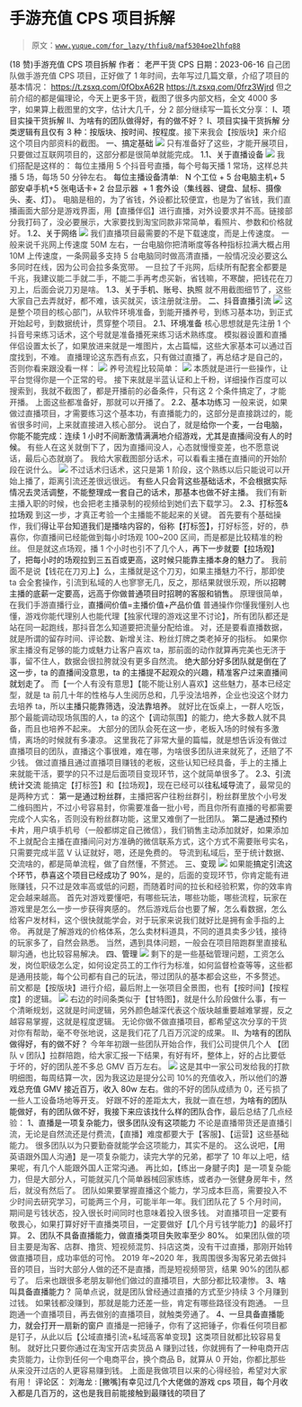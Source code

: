 # 手游充值 CPS 项目拆解

> 原文：[`www.yuque.com/for_lazy/thfiu8/maf5304oe2lhfq88`](https://www.yuque.com/for_lazy/thfiu8/maf5304oe2lhfq88)

<ne-h2 id="d050c399" data-lake-id="d050c399"><ne-heading-ext><ne-heading-anchor></ne-heading-anchor><ne-heading-fold></ne-heading-fold></ne-heading-ext><ne-heading-content><ne-text id="u85e71fc8">(18 赞)手游充值 CPS 项目拆解</ne-text></ne-heading-content></ne-h2> <ne-p id="u38343833" data-lake-id="u38343833"><ne-text id="ub0d63b3a">作者： 老严干货 CPS</ne-text></ne-p> <ne-p id="u74cbbaea" data-lake-id="u74cbbaea"><ne-text id="u554833b1">日期：2023-06-16</ne-text></ne-p> <ne-h1 id="9039450f" data-lake-id="9039450f"><ne-heading-ext><ne-heading-anchor></ne-heading-anchor><ne-heading-fold></ne-heading-fold></ne-heading-ext> <ne-heading-content></ne-heading-content></ne-h1> <ne-p id="u349d5ec0" data-lake-id="u349d5ec0"><ne-text id="u08814ce1" style="color: rgb(62, 62, 62); background-color: rgb(255, 255, 255);">自己团队做手游充值 CPS 项目，正好做了 1 年时间，去年写过几篇文章，介绍了项目的基本情况：</ne-text></ne-p> <ne-p id="u1e60e130" data-lake-id="u1e60e130"><ne-text id="u24c9c458">https://t.zsxq.com/0fObxA62R</ne-text></ne-p> <ne-p id="u8f6f5e6f" data-lake-id="u8f6f5e6f"><ne-text id="u2b91740b">https://t.zsxq.com/0frz3Wjrd</ne-text></ne-p> <ne-p id="ud5034cee" data-lake-id="ud5034cee"><ne-text id="u0fe01d52" style="background-color: rgb(255, 255, 255); color: rgb(62, 62, 62);">但之前介绍的都是偏理论，今天上更多干货，截图了很多内部文档，全文 4000 多字，如果算上截图里的文字，估计大几千，分 2 部分继续写一篇长文分享：</ne-text></ne-p> <ne-p id="ub533ad2d" data-lake-id="ub533ad2d"><ne-text id="u0198015a" ne-bold="true">Ⅰ、项目实操干货拆解</ne-text></ne-p> <ne-p id="uaae1ae04" data-lake-id="uaae1ae04"><ne-text id="u175150f5" ne-bold="true">Ⅱ、为啥有的团队做得好，有的做不好？</ne-text></ne-p> <ne-p id="u8dc99a67" data-lake-id="u8dc99a67"><ne-text id="uc4c8baf9" ne-bold="true">Ⅰ、项目实操干货拆解</ne-text></ne-p> <ne-p id="ue0a831c6" data-lake-id="ue0a831c6"><ne-text id="ufd945829" ne-bold="true">分类逻辑有且仅有 3 种：</ne-text><ne-text id="u50bc1880" ne-bold="true">按版块、按时间、按程度</ne-text><ne-text id="uef320942" style="background-color: rgb(255, 255, 255); color: rgb(62, 62, 62);">。接下来我会【按版块】来介绍这个项目内部资料的截图。</ne-text></ne-p> <ne-p id="ud4ae7a41" data-lake-id="ud4ae7a41"><ne-text id="u82c2caec" ne-bold="true">一、搞定基础</ne-text></ne-p> <ne-p id="ua81dd746" data-lake-id="ua81dd746"><ne-card data-card-name="image" data-card-type="inline" id="AyJAt" data-event-boundary="card">![](img/3043e02ea80679c118b9be2b16c36d9e.png)  <ne-p id="u4a32a987" data-lake-id="u4a32a987"><ne-text id="uf88a9d72" style="background-color: rgb(255, 255, 255); color: rgb(62, 62, 62);">只有准备好了这些，才能开展项目，只要做过互联网项目的，这部分都是很简单就能完成。</ne-text></ne-p> <ne-p id="ua7fbc507" data-lake-id="ua7fbc507"><ne-text id="uda5c3d1c" ne-bold="true">1.1、关于直播设备</ne-text></ne-p> <ne-p id="udede6e15" data-lake-id="udede6e15"><ne-card data-card-name="image" data-card-type="inline" id="GUZ7u" data-event-boundary="card">![](img/924e9d9cf82463377880a4fccb730a64.png)</ne-card></ne-p> <ne-p id="u49bcd4dc" data-lake-id="u49bcd4dc"><ne-text id="uae53cf4b" style="background-color: rgb(255, 255, 255); color: rgb(62, 62, 62);">我们搭配是这样的：</ne-text></ne-p> <ne-p id="u922f2010" data-lake-id="u922f2010"><ne-text id="u45548a3d" style="background-color: rgb(255, 255, 255); color: rgb(62, 62, 62);">每位主播用 5 个抖音号直播，每个号每天播 1 常场，这样总共播 5 场，每场 50 分钟左右。</ne-text></ne-p> <ne-p id="ub59275fa" data-lake-id="ub59275fa"><ne-text id="u61b09547" ne-bold="true">每位主播设备清单:   N 个工位 + 5 台电脑主机+ 5 部安卓手机+5 张电话卡+ 2 台显示器  + 1 套外设（集线器、键盘、鼠标、摄像头、麦、灯）。</ne-text></ne-p> <ne-p id="u66d2abe6" data-lake-id="u66d2abe6"><ne-text id="ubb6b2a58" style="background-color: rgb(255, 255, 255); color: rgb(62, 62, 62);">电脑是租的，为了省钱，外设都比较便宜，也是为了省钱，我们直播画面大部分是游戏界面，用【直播伴侣】进行直播，对外设要求并不高。链接部分我打码了，没必要展示，大家要找到淘宝同款非常简单，看照片、参数和价格就好。</ne-text></ne-p> <ne-p id="u5aefddd9" data-lake-id="u5aefddd9"><ne-text id="u1f5c6a7c" ne-bold="true">1.2、关于网络</ne-text></ne-p> <ne-p id="u593e6708" data-lake-id="u593e6708"><ne-card data-card-name="image" data-card-type="inline" id="HHiNI" data-event-boundary="card">![](img/e668fe2e336fe1fa29841ce6b76c20d8.png)</ne-card></ne-p> <ne-p id="ue085311c" data-lake-id="ue085311c"><ne-text id="u5f9ada7c" style="background-color: rgb(255, 255, 255); color: rgb(62, 62, 62);">我们直播项目最需要的不是下载速度，而是上传速度。</ne-text></ne-p> <ne-p id="ub15ebd23" data-lake-id="ub15ebd23"><ne-text id="u6a037065" style="background-color: rgb(255, 255, 255); color: rgb(62, 62, 62);">一般来说千兆网上传速度 50M 左右，一台电脑你把清晰度等各种指标拉满大概占用 10M 上传速度，一条网最多支持 5 台电脑同时做高清直播，一般情况没必要这么多同时在线，因为公司会拉多条宽带。</ne-text></ne-p> <ne-p id="u66a2bf4f" data-lake-id="u66a2bf4f"><ne-text id="u6d70ab8d" style="background-color: rgb(255, 255, 255); color: rgb(62, 62, 62);">一旦拉了千兆网，后续所有配套全都要是千兆，我建议能二手就二手，不能二手再考虑买新，省钱嘛，不寒酸，把钱花在刀刃上，后面会说刀刃是啥。</ne-text></ne-p> <ne-p id="u8c2afd27" data-lake-id="u8c2afd27"><ne-text id="u35e2baef" ne-bold="true">1.3、关于手机、账号、执照</ne-text></ne-p> <ne-p id="uf09cce7c" data-lake-id="uf09cce7c"><ne-text id="u570328c6" style="background-color: rgb(255, 255, 255); color: rgb(62, 62, 62);">就不用截图细节了，这些大家自己去弄就好，都不难，该买就买，该注册就注册。</ne-text></ne-p> <ne-p id="u6763011d" data-lake-id="u6763011d"><ne-text id="u03ed05d5" ne-bold="true">二、抖音直播引流</ne-text></ne-p> <ne-p id="u39a85913" data-lake-id="u39a85913"><ne-card data-card-name="image" data-card-type="inline" id="Wa3UQ" data-event-boundary="card">![](img/bdc6cdefe2db6f9044534b2e92b02b22.png)</ne-card></ne-p> <ne-p id="ua40e2126" data-lake-id="ua40e2126"><ne-text id="u18a7c551" style="background-color: rgb(255, 255, 255); color: rgb(62, 62, 62);">这是整个项目的核心部门，从软件环境准备，到能开播养号，到练习基本功，到正式开始起号，到数据统计，贯穿整个项目。</ne-text></ne-p> <ne-p id="u03103d41" data-lake-id="u03103d41"><ne-text id="uab407dbd" ne-bold="true">2.1、环境准备</ne-text></ne-p> <ne-p id="u230f4377" data-lake-id="u230f4377"><ne-text id="u1b249890" style="background-color: rgb(255, 255, 255); color: rgb(62, 62, 62);">核心思想就是先注册 1 个抖音号来练习话术，这个号就是准备播死来练习话术熟练度。</ne-text></ne-p> <ne-p id="u7dfb3794" data-lake-id="u7dfb3794"><ne-text id="u5f273a6c" style="background-color: rgb(255, 255, 255); color: rgb(62, 62, 62);">模拟器设置和直播伴侣设置太长了，如果放进来就是一堆图片，太占篇幅，这些大家基本可以通过百度找到，不难。</ne-text></ne-p> <ne-p id="ucbdb47f6" data-lake-id="ucbdb47f6"><ne-text id="ub4a909a5" style="background-color: rgb(255, 255, 255); color: rgb(62, 62, 62);">直播理论这东西有点玄，只有做过直播了，再总结才是自己的，否则你看来跟没看一样：</ne-text></ne-p> <ne-p id="u5b519fb7" data-lake-id="u5b519fb7"><ne-card data-card-name="image" data-card-type="inline" id="go9DS" data-event-boundary="card">![](img/46ba6c62ca34bca5c9cc31bdc26edd26.png)</ne-card></ne-p> <ne-p id="u436dbb1d" data-lake-id="u436dbb1d"><ne-text id="ua3b5645d" style="background-color: rgb(255, 255, 255); color: rgb(62, 62, 62);">养号流程比较简单：</ne-text></ne-p> <ne-p id="u3ccebda3" data-lake-id="u3ccebda3"><ne-card data-card-name="image" data-card-type="inline" id="TPQWj" data-event-boundary="card">![](img/3ab798bfe8ea7985ed4b962b7e9c6dbd.png)</ne-card></ne-p> <ne-p id="u9cb50578" data-lake-id="u9cb50578"><ne-text id="uc93902ec" style="background-color: rgb(255, 255, 255); color: rgb(62, 62, 62);">本质就是进行一些操作，让平台觉得你是一个正常的号。</ne-text></ne-p> <ne-p id="uc3455267" data-lake-id="uc3455267"><ne-text id="u4325a753" style="background-color: rgb(255, 255, 255); color: rgb(62, 62, 62);">接下来就是半蓝认证和上千粉，详细操作百度可以搜索到，我就不截图了，都是开播前的必备条件，只有这 2 个条件搞定了，才能开播。</ne-text></ne-p> <ne-p id="u6e374cbd" data-lake-id="u6e374cbd"><ne-text id="uc1489014" style="background-color: rgb(255, 255, 255); color: rgb(62, 62, 62);">上面这些都准备好，那就可以开播了。</ne-text></ne-p> <ne-p id="ub1b3aba0" data-lake-id="ub1b3aba0"><ne-text id="u3405b5b5" ne-bold="true">2.2、基本功练习</ne-text></ne-p> <ne-p id="uc14a8958" data-lake-id="uc14a8958"><ne-text id="u8efddc3f" style="background-color: rgb(255, 255, 255); color: rgb(62, 62, 62);">一般来说，如果做过直播项目，才需要练习这个基本功，有直播能力的，这部分是直接跳过的，能省很多时间，上来就直接进入核心部分。</ne-text></ne-p> <ne-p id="u90602131" data-lake-id="u90602131"><ne-text id="ud99b602b" style="background-color: rgb(255, 255, 255); color: rgb(62, 62, 62);">说白了，就是</ne-text><ne-text id="ud9f06804" ne-bold="true">给你一个麦，一台电脑，你能不能完成：连续 1 小时不间断激情满满地介绍游戏，尤其是直播间没有人的时候。</ne-text></ne-p> <ne-p id="u91ef0aba" data-lake-id="u91ef0aba"><ne-text id="u25b9fa70" style="background-color: rgb(255, 255, 255); color: rgb(62, 62, 62);">有些人在这关就倒下了，因为直播间没人，心态就慢慢变差，也不愿意说话，最后心态就崩了。</ne-text></ne-p> <ne-p id="u4ca31a9c" data-lake-id="u4ca31a9c"><ne-text id="u91ba7bab" style="background-color: rgb(255, 255, 255); color: rgb(62, 62, 62);">我给大家截图部分话术，可以看看主播在直播间的开始阶段在说什么。</ne-text></ne-p> <ne-p id="ufd3d453b" data-lake-id="ufd3d453b"><ne-card data-card-name="image" data-card-type="inline" id="thOcP" data-event-boundary="card">![](img/53da1f60f63c95f28eeaf5abbe4df207.png)</ne-card></ne-p> <ne-p id="u51197c3e" data-lake-id="u51197c3e"><ne-text id="u4d5344eb" style="background-color: rgb(255, 255, 255); color: rgb(62, 62, 62);">不过话术归话术，这只是第 1 阶段，这个熟练以后只能说可以开始上播了，距离引流还差很远很远。</ne-text></ne-p> <ne-p id="ubc94adb9" data-lake-id="ubc94adb9"><ne-text id="u2dd8fdbf" ne-bold="true">有些人只会背这些基础话术，不会根据实际情况去灵活调整，不能整理成一套自己的话术，那基本也做不好主播。</ne-text></ne-p> <ne-p id="ubd7273f3" data-lake-id="ubd7273f3"><ne-text id="ub5f59b20" style="background-color: rgb(255, 255, 255); color: rgb(62, 62, 62);">我们有新主播入职的时候，也会把老主播录制的视频给到她们去下载学习。</ne-text></ne-p> <ne-p id="u642701b5" data-lake-id="u642701b5"><ne-text id="u779332c0" ne-bold="true">2.3、打标签&拉场观</ne-text></ne-p> <ne-p id="u9573af30" data-lake-id="u9573af30"><ne-text id="u051fa998" style="background-color: rgb(255, 255, 255); color: rgb(62, 62, 62);">到这一步，才真正考验一个主播能不能起来的关键。</ne-text></ne-p> <ne-p id="ub4397d00" data-lake-id="ub4397d00"><ne-text id="ua4dec856" style="background-color: rgb(255, 255, 255); color: rgb(62, 62, 62);">首先要有个基础操作，我们</ne-text><ne-text id="u48fac852" ne-bold="true">得让平台知道我们是播啥内容的，俗称【打标签】，</ne-text><ne-text id="ue5fd14fa" style="background-color: rgb(255, 255, 255); color: rgb(62, 62, 62);">打好标签，好的，恭喜你，你直播间已经能做到每小时场观 100~200 区间，而是都是比较精准的粉丝。</ne-text></ne-p> <ne-p id="ufaf3e62f" data-lake-id="ufaf3e62f"><ne-text id="u1d10d741" style="background-color: rgb(255, 255, 255); color: rgb(62, 62, 62);">但是就这点场观，播 1 个小时也引不了几个人，</ne-text><ne-text id="u35aa905e" ne-bold="true">再下一步就要【拉场观】了，把每小时的场观拉到三五百或更高，这时候只能靠主播本身的魅力了。</ne-text></ne-p> <ne-p id="u7d17ac73" data-lake-id="u7d17ac73"><ne-text id="uda950779" style="background-color: rgb(255, 255, 255); color: rgb(62, 62, 62);">我前面不是说【钱花在刀刃上】么，主播就是这个刀刃，如果主播魅力不行，那即使 ta 会全套操作，引流到私域的人也寥寥无几，反之，那结果就很乐观，所以</ne-text><ne-text id="ucd8d8989" ne-bold="true">招聘主播的底薪一定要高，远高于你做普通项目时招聘的客服和销售。</ne-text></ne-p> <ne-p id="u52d6c013" data-lake-id="u52d6c013"><ne-text id="u9974895c" style="background-color: rgb(255, 255, 255); color: rgb(62, 62, 62);">原理很简单，在我们手游直播行业，</ne-text><ne-text id="u69316479" ne-bold="true">直播间价值=主播价值+产品价值</ne-text></ne-p> <ne-p id="ueb0328e0" data-lake-id="ueb0328e0"><ne-text id="u213fe05a" style="background-color: rgb(255, 255, 255); color: rgb(62, 62, 62);">普通操作你懂我懂别人也懂，游戏你能代理别人也能代理【独家代理的游戏这里不讨论】，所有团队都还是站在同一起跑线，那抖音怎么知道要把流量分配给谁。</ne-text></ne-p> <ne-p id="ufff6ef37" data-lake-id="ufff6ef37"><ne-text id="u023b1e71" style="background-color: rgb(255, 255, 255); color: rgb(62, 62, 62);">对，还是要看直播数据，就是所谓的留存时间、评论数、新增关注、粉丝灯牌之类老掉牙的指标。</ne-text></ne-p> <ne-p id="u7db1d742" data-lake-id="u7db1d742"><ne-text id="u25ddb2ac" style="background-color: rgb(255, 255, 255); color: rgb(62, 62, 62);">如果你家主播没有足够的能力或魅力让客户喜欢 ta，那前面的动作就算再完美也无济于事，留不住人，数据会很拉胯就没有更多自然流。</ne-text></ne-p> <ne-p id="u932b8d26" data-lake-id="u932b8d26"><ne-text id="uffe236c5" ne-bold="true">绝大部分好多团队就是倒在了这一步，ta 的直播间没意思，ta 的主播提不起观众的兴趣，精准客户过来直播间就划走了。</ne-text></ne-p> <ne-p id="ue25e7f20" data-lake-id="ue25e7f20"><ne-text id="u933eaeec" style="background-color: rgb(255, 255, 255); color: rgb(62, 62, 62);">而【一个人有没有意思】【能不能让别人喜欢】这些魅力，基本已经定型，就是 ta 前几十年的性格与人生阅历总和，几乎没法培养，企业也没这个财力去培养 ta，所以</ne-text><ne-text id="uedfd02a1" ne-bold="true">主播只能靠筛选，没法靠培养。</ne-text></ne-p> <ne-p id="u21e848fb" data-lake-id="u21e848fb"><ne-text id="ubefa992b" style="background-color: rgb(255, 255, 255); color: rgb(62, 62, 62);">就好比在饭桌上，一群人吃饭，那个最能调动现场氛围的人，ta 的这个【调动氛围】的能力，绝大多数人就不具备，而且也培养不起来。</ne-text></ne-p> <ne-p id="u660e6ea4" data-lake-id="u660e6ea4"><ne-text id="u4d5ad8b0" style="background-color: rgb(255, 255, 255); color: rgb(62, 62, 62);">大部分的团队会死在这一步，老板入场的时候有多激情，离场的时候就有多凄凉。</ne-text></ne-p> <ne-p id="ud255b438" data-lake-id="ud255b438"><ne-text id="u5aac2dab" style="background-color: rgb(255, 255, 255); color: rgb(62, 62, 62);">这里我花了非常大量的篇幅，就是想告诉没有做过直播项目的团队，直播这个事很难，难在哪，为啥很多团队进来就死了，还赔了不少钱。</ne-text></ne-p> <ne-p id="u91f055ea" data-lake-id="u91f055ea"><ne-text id="ud545189a" style="background-color: rgb(255, 255, 255); color: rgb(62, 62, 62);">做过直播且通过直播项目赚钱的老板，这些认知已经具备，手上的主播上来就能干活，要学的只不过是后面项目变现环节，这个就简单很多了。</ne-text></ne-p> <ne-p id="u33b3df4d" data-lake-id="u33b3df4d"><ne-text id="u69edcd8a" ne-bold="true">2.3、引流统计交流</ne-text></ne-p> <ne-p id="ud83669b0" data-lake-id="ud83669b0"><ne-text id="u46ffcd8d" style="background-color: rgb(255, 255, 255); color: rgb(62, 62, 62);">能搞定【打标签】和【拉场观】，现在已经可以</ne-text><ne-text id="ub328a0e8" ne-bold="true">往私域导流</ne-text><ne-text id="u804fb90b" style="background-color: rgb(255, 255, 255); color: rgb(62, 62, 62);">了，最常见的是两种方式：</ne-text></ne-p> <ne-p id="u0c6f1e33" data-lake-id="u0c6f1e33"><ne-text id="u52d28d3c" ne-bold="true">第一是通过粉丝群</ne-text><ne-text id="ud8b8043e" style="background-color: rgb(255, 255, 255); color: rgb(62, 62, 62);">，主播把客户往粉丝群引，粉丝群里放个小号发二维码图片，不过小号容易封，你需要准备一批小号，而且你所有直播的号都需要完成个人实名，否则没有粉丝群功能，这里又难倒了一批团队。</ne-text></ne-p> <ne-p id="u63571709" data-lake-id="u63571709"><ne-text id="ubc9e2397" ne-bold="true">第二是通过预约卡片</ne-text><ne-text id="u51a56090" style="background-color: rgb(255, 255, 255); color: rgb(62, 62, 62);">，用户填手机号（一般都绑定自己微信），我们销售主动添加就好，如果添加不上就配合主播在直播间问对方准确的微信联系方式，这个方式不需要账号实名，只需要完成半蓝 V 认证就好，嗯，还是免费的。</ne-text></ne-p> <ne-p id="u9fafc2ec" data-lake-id="u9fafc2ec"><ne-text id="u3d9e36a7" style="background-color: rgb(255, 255, 255); color: rgb(62, 62, 62);">导流到私域后，至于统计数据、交流啥的，都是简单流程，做了自然懂，不赘述。</ne-text></ne-p> <ne-p id="u90d2b262" data-lake-id="u90d2b262"><ne-text id="u1d5097e2" ne-bold="true">三、变现</ne-text></ne-p> <ne-p id="ua3a8677e" data-lake-id="ua3a8677e"><ne-card data-card-name="image" data-card-type="inline" id="tZeF5" data-event-boundary="card">![](img/1075adc216ed1906c12a800914c92c92.png)</ne-card></ne-p> <ne-p id="u0f8c7ad8" data-lake-id="u0f8c7ad8"><ne-text id="u49ba0777" style="background-color: rgb(255, 255, 255); color: rgb(62, 62, 62);">如果能</ne-text><ne-text id="uf1073fbd" ne-bold="true">搞定引流这个环节，恭喜这个项目已经成功了 90%</ne-text><ne-text id="u1530e23b" style="background-color: rgb(255, 255, 255); color: rgb(62, 62, 62);">，是的，后面的变现环节，你肯定能有进账赚钱，只不过是效率高或低的问题，而随着时间的拉长和经验积累，你的效率肯定会越来越高。</ne-text></ne-p> <ne-p id="uea8b7417" data-lake-id="uea8b7417"><ne-text id="u596c9812" style="background-color: rgb(255, 255, 255); color: rgb(62, 62, 62);">首先对游戏要懂吧，有哪些玩法，哪些功能，哪些流程，玩家在游戏里是怎么一步一步获得爽感的。</ne-text></ne-p> <ne-p id="uea4f8e05" data-lake-id="uea4f8e05"><ne-text id="uf3933247" style="background-color: rgb(255, 255, 255); color: rgb(62, 62, 62);">然后游戏后台也要了解，怎么看数据，怎么给客户发材料，这个很快就能学会，对于玩家来说我们就好比是拥有金手指的上帝。</ne-text></ne-p> <ne-p id="u3635a95a" data-lake-id="u3635a95a"><ne-text id="uc7be21ef" style="background-color: rgb(255, 255, 255); color: rgb(62, 62, 62);">再就是了解游戏的价格体系，怎么卖材料道具，不同的道具卖多少钱，接待的玩家多了，自然会熟悉。</ne-text></ne-p> <ne-p id="u3b686983" data-lake-id="u3b686983"><ne-text id="u537ff4e5" style="background-color: rgb(255, 255, 255); color: rgb(62, 62, 62);">当然，遇到具体问题，一般会在项目陪跑群里直接私聊沟通，也比较容易解决。</ne-text></ne-p> <ne-p id="ub28e2103" data-lake-id="ub28e2103"><ne-text id="uda40ad12" ne-bold="true">四、管理</ne-text></ne-p> <ne-p id="ud2a2f286" data-lake-id="ud2a2f286"><ne-card data-card-name="image" data-card-type="inline" id="id1Sc" data-event-boundary="card">![](img/b1ced7ceeb514f6231ce1d064317c4cd.png)</ne-card></ne-p> <ne-p id="ua389a9e8" data-lake-id="ua389a9e8"><ne-text id="ufdba0714" style="background-color: rgb(255, 255, 255); color: rgb(62, 62, 62);">剩下的是一些基础管理问题，工资怎么发，岗位职级怎么定，如何设定员工的工作行为标准，如何监督检查等等，这些都是通用技能，每个公司都有自己的玩法，带过团队的基本都会这些，不多赘述。</ne-text></ne-p> <ne-p id="u1f177b5a" data-lake-id="u1f177b5a"><ne-text id="ub73c91f8" style="background-color: rgb(255, 255, 255); color: rgb(62, 62, 62);">前文都是【按版块】进行介绍，最后附上一张项目全景图，也有【按时间】【按程度】的逻辑。</ne-text></ne-p> <ne-p id="uc52faae9" data-lake-id="uc52faae9"><ne-card data-card-name="image" data-card-type="inline" id="cbYAQ" data-event-boundary="card">![](img/395259e1f3622a719cd96f796a6bc0b8.png)</ne-card></ne-p> <ne-p id="u1d2d6503" data-lake-id="u1d2d6503"><ne-text id="ua4e2b6c1" style="background-color: rgb(255, 255, 255); color: rgb(62, 62, 62);">右边的时间条类似于【甘特图】，就是什么阶段做什么事，有一个清晰规划，这就是时间逻辑，另外颜色越深代表这个版块越重要越难掌握，反之越容易掌握，这就是程度逻辑。</ne-text></ne-p> <ne-p id="u877f36c5" data-lake-id="u877f36c5"><ne-text id="ue39279e3" style="background-color: rgb(255, 255, 255); color: rgb(62, 62, 62);">无论你做不做直播项目，都希望这次分享的干货对你有帮助，毫不夸张地说，这是我们花了几百万沉淀的成果。</ne-text></ne-p> <ne-p id="ud15ee4ac" data-lake-id="ud15ee4ac"><ne-text id="u6a5035e8" ne-bold="true">Ⅱ、为啥有的团队做得好，有的做不好？</ne-text></ne-p> <ne-p id="u0498c852" data-lake-id="u0498c852"><ne-text id="ub515b185" style="background-color: rgb(255, 255, 255); color: rgb(62, 62, 62);">今年年初跟一些团队开始合作，我们公司提供几个人 【团队 v 团队】拉群陪跑，给大家汇报一下结果，有好有坏，整体上，好的占比要低于坏的，好的团队差不多总 GMV 百万左右。</ne-text></ne-p> <ne-p id="ub7266a18" data-lake-id="ub7266a18"><ne-card data-card-name="image" data-card-type="inline" id="yKeBe" data-event-boundary="card">![](img/4bd42862b3da994fcd9d9582a9e89dd8.png)</ne-card></ne-p> <ne-p id="u4145c9e1" data-lake-id="u4145c9e1"><ne-text id="u7f7f6663" style="background-color: rgb(255, 255, 255); color: rgb(62, 62, 62);">这是其中一家公司发给我的打款明细图，每周结算一次，因为我这边是提分公司 10%的充值收入，所以他们的</ne-text><ne-text id="ufc2d43b1" ne-bold="true">游戏总充值 GMV 接近百万，收入 80w 左右</ne-text><ne-text id="uf2d2ac45" style="background-color: rgb(255, 255, 255); color: rgb(62, 62, 62);">。做的不好的团队成绩为 0，还亏损了一些人工设备场地等开支。</ne-text></ne-p> <ne-p id="u090ff458" data-lake-id="u090ff458"><ne-text id="u83617a4e" style="background-color: rgb(255, 255, 255); color: rgb(62, 62, 62);">好跟不好的差距太大，我就一直在想，</ne-text><ne-text id="ue819b759" ne-bold="true">为啥有的团队能做好，有的团队做不好，我接下来应该找什么样的团队合作</ne-text><ne-text id="u9060e8aa" style="background-color: rgb(255, 255, 255); color: rgb(62, 62, 62);">，最后总结了几点经验：</ne-text></ne-p> <ne-p id="u01285d94" data-lake-id="u01285d94"><ne-text id="ud72a530e" ne-bold="true">1、直播是一项复杂能力，很多团队没有这项能力</ne-text></ne-p> <ne-p id="udc7f4a91" data-lake-id="udc7f4a91"><ne-text id="ud635a81d" style="background-color: rgb(255, 255, 255); color: rgb(62, 62, 62);">不论是直播带货还是直播引流，无论是自然流还是付费流，【直播】难度都要大于【客服】、【运营】这些基础能力。</ne-text></ne-p> <ne-p id="u4947bfe6" data-lake-id="u4947bfe6"><ne-text id="ua6a29fb5" style="background-color: rgb(255, 255, 255); color: rgb(62, 62, 62);">很多团队以为只要勤奋就能学会这项能力，其实不是的。</ne-text></ne-p> <ne-p id="u0773e69d" data-lake-id="u0773e69d"><ne-text id="ubfdd2e9c" style="background-color: rgb(255, 255, 255); color: rgb(62, 62, 62);">这么说吧，【用英语跟外国人沟通】是一项复杂能力，读完大学的兄弟，都学了 10 年以上吧，结果呢，有几个人能跟外国人正常沟通。</ne-text></ne-p> <ne-p id="ua631379c" data-lake-id="ua631379c"><ne-text id="u981ef450" style="background-color: rgb(255, 255, 255); color: rgb(62, 62, 62);">再比如，【练出一身腱子肉】是一项复杂能力，但是大部分人，可能就买几个简单器械回家练练，或者办一张健身房年卡，然后，就没有然后了。</ne-text></ne-p> <ne-p id="u253800bf" data-lake-id="u253800bf"><ne-text id="u571daa00" style="background-color: rgb(255, 255, 255); color: rgb(62, 62, 62);">团队如果要掌握直播这个能力，学习成本巨高，需要投入不少时间去研究学习，可能两三个月，可能半年一年。我们团队花了 5 个月时间，期间是亏钱状态，投入很长时间同时也意味着投入很多钱。</ne-text></ne-p> <ne-p id="u4344165c" data-lake-id="u4344165c"><ne-text id="uc313e348" style="background-color: rgb(255, 255, 255); color: rgb(62, 62, 62);">对直播项目一定要有敬畏心，如果打算好好干直播类项目，一定要做好【几个月亏钱学能力】的最坏打算。</ne-text></ne-p> <ne-p id="u9b92d23d" data-lake-id="u9b92d23d"><ne-text id="u61169c31" ne-bold="true">2、团队不具备直播能力，做直播类项目失败率至少 80%。</ne-text></ne-p> <ne-p id="u19ddbf1c" data-lake-id="u19ddbf1c"><ne-text id="u20aa6b07" style="background-color: rgb(255, 255, 255); color: rgb(62, 62, 62);">如果团队做的项目主要是淘客、店群、撸货、短视频混剪、抖店这类，没有干过直播，那刚开始转做直播项目，成功率低的可怜。</ne-text></ne-p> <ne-p id="u96e423a8" data-lake-id="u96e423a8"><ne-text id="u80b6df99" style="background-color: rgb(255, 255, 255); color: rgb(62, 62, 62);">2019 年~2020 年，我周围很多淘客兄弟去做抖音的项目，当时大部分人做的还不是直播，而是短视频带货，结果 90%的团队都亏了。</ne-text></ne-p> <ne-p id="u90ab44a6" data-lake-id="u90ab44a6"><ne-text id="ub5b117ad" style="background-color: rgb(255, 255, 255); color: rgb(62, 62, 62);">后来也跟很多老朋友聊他们做过的直播项目，大部分都比较凄惨。</ne-text></ne-p> <ne-p id="u01c0a480" data-lake-id="u01c0a480"><ne-text id="u23d96df3" ne-bold="true">3、啥叫具备直播能力？</ne-text></ne-p> <ne-p id="u9fc39999" data-lake-id="u9fc39999"><ne-text id="uc20e9380" style="background-color: rgb(255, 255, 255); color: rgb(62, 62, 62);">简单点说，就是团队曾经通过直播的方式至少持续 3 个月赚到过钱。</ne-text></ne-p> <ne-p id="uc2b85b91" data-lake-id="uc2b85b91"><ne-text id="uadc4f5bf" style="background-color: rgb(255, 255, 255); color: rgb(62, 62, 62);">如果钱都没赚到，那就是能力还差一些，肯定有哪些路径没有跑通。</ne-text></ne-p> <ne-p id="u1bdfc827" data-lake-id="u1bdfc827"><ne-text id="u9cee5f2b" style="background-color: rgb(255, 255, 255); color: rgb(62, 62, 62);">一旦跑通一个直播项目，再去做别的直播项目，就触类旁通了。</ne-text></ne-p> <ne-p id="ua27e1284" data-lake-id="ua27e1284"><ne-text id="u9a953ceb" ne-bold="true">4、一旦具备直播能力，就会打开一扇新的窗户</ne-text></ne-p> <ne-p id="u459bc560" data-lake-id="u459bc560"><ne-text id="u4c88e961" style="background-color: rgb(255, 255, 255); color: rgb(62, 62, 62);">直播是一把锤子，你有了这把锤子，你看任何项目都是钉子，从此以后【公域直播引流+私域高客单变现】这类项目就都比较容易复制。</ne-text></ne-p> <ne-p id="ueeefb2bd" data-lake-id="ueeefb2bd"><ne-text id="u81716b0d" style="background-color: rgb(255, 255, 255); color: rgb(62, 62, 62);">就好比只要你通过在淘宝开店卖货品 A 赚到过钱，你就拥有了一种电商开店卖货能力，让你到任何一个电商平台，换个商品 B，就算从 0 开始，你都比那些从来没开过店的人更容易赚到钱。</ne-text></ne-p> <ne-p id="ubb4c21c0" data-lake-id="ubb4c21c0"><ne-text id="u13375901" style="background-color: rgb(255, 255, 255); color: rgb(62, 62, 62);">上面是我做项目以来的心得经验，希望对大家有用！</ne-text></ne-p> <ne-hole id="u5484a349" data-lake-id="u5484a349"><ne-card data-card-name="hr" data-card-type="block" id="wOv1o" data-event-boundary="card"><ne-p id="ufe6a5600" data-lake-id="ufe6a5600"><ne-text id="u5f40a537">评论区：</ne-text></ne-p> <ne-p id="uda1e718a" data-lake-id="uda1e718a"><ne-text id="u763dba37">刘海龙 : [撇嘴]有幸见过几个大佬做的游戏 cps 项目，每个月收入都是几百万的，这也是我目前能接触到最赚钱的项目了</ne-text></ne-p></ne-card></ne-hole></ne-card></ne-p>